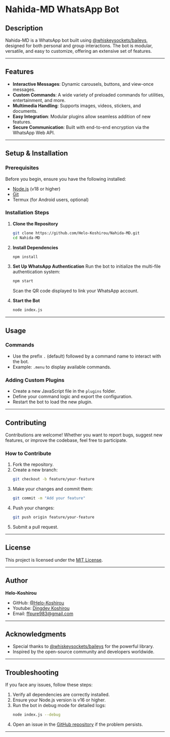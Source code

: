 # Nahida-MD WhatsApp Bot

## Description
Nahida-MD is a WhatsApp bot built using [@whiskeysockets/baileys](https://github.com/WhiskeySockets/Baileys), designed for both personal and group interactions. The bot is modular, versatile, and easy to customize, offering an extensive set of features.

---

##  Features
- **Interactive Messages**: Dynamic carousels, buttons, and view-once messages.
- **Custom Commands**: A wide variety of preloaded commands for utilities, entertainment, and more.
- **Multimedia Handling**: Supports images, videos, stickers, and documents.
- **Easy Integration**: Modular plugins allow seamless addition of new features.
- **Secure Communication**: Built with end-to-end encryption via the WhatsApp Web API.

---

## Setup & Installation

### Prerequisites
Before you begin, ensure you have the following installed:
- [Node.js](https://nodejs.org/) (v18 or higher)
- [Git](https://git-scm.com/)
- Termux (for Android users, optional)

### Installation Steps

1. **Clone the Repository**
   ```bash
   git clone https://github.com/Helo-Koshirou/Nahida-MD.git
   cd Nahida-MD
   ```

2. **Install Dependencies**
   ```bash
   npm install
   ```

3. **Set Up WhatsApp Authentication**
   Run the bot to initialize the multi-file authentication system:
   ```bash
   npm start
   ```
   Scan the QR code displayed to link your WhatsApp account.

4. **Start the Bot**
   ```bash
   node index.js
   ```

---

## Usage

### Commands
- Use the prefix `.` (default) followed by a command name to interact with the bot.
- Example: `.menu` to display available commands.

### Adding Custom Plugins
- Create a new JavaScript file in the `plugins` folder.
- Define your command logic and export the configuration.
- Restart the bot to load the new plugin.

---

## Contributing
Contributions are welcome! Whether you want to report bugs, suggest new features, or improve the codebase, feel free to participate.

### How to Contribute
1. Fork the repository.
2. Create a new branch:
   ```bash
   git checkout -b feature/your-feature
   ```
3. Make your changes and commit them:
   ```bash
   git commit -m "Add your feature"
   ```
4. Push your changes:
   ```bash
   git push origin feature/your-feature
   ```
5. Submit a pull request.

---

## License
This project is licensed under the [MIT License](LICENSE).

---

## Author
**Helo-Koshirou**
- GitHub: [@Helo-Koshirou](https://github.com/Helo-Koshirou)
- Youtube: [Dingdev Koshirou]()
- Email: ffpure983@gmail.com

---

## Acknowledgments
- Special thanks to [@whiskeysockets/baileys](https://github.com/WhiskeySockets/Baileys) for the powerful library.
- Inspired by the open-source community and developers worldwide.

---

## Troubleshooting
If you face any issues, follow these steps:
1. Verify all dependencies are correctly installed.
2. Ensure your Node.js version is v16 or higher.
3. Run the bot in debug mode for detailed logs:
   ```bash
   node index.js --debug
   ```
4. Open an issue in the [GitHub repository](https://github.com/Helo-Koshirou/Nahida-MD/issues) if the problem persists.

---
